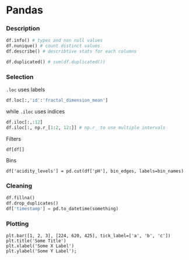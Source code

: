 # Pandas

### Description

```python
df.info() # types and non null values
df.nunique() # count distinct values
df.describe() # describtive stats for each columns

df.duplicated() # sum(df.duplicated())
```

### Selection

`.loc` uses labels

```python
df.loc[:,'id':'fractal_dimension_mean'] 
```

while `.iloc` uses indices

```python
df.iloc[:,:12]
df.iloc[:, np.r_[1:2, 12:]] # np.r_ to use multiple intervals
```

Filters

```text
df[df[]
```

Bins

```text
df['acidity_levels'] = pd.cut(df['pH'], bin_edges, labels=bin_names)
```

### Cleaning

```python
df.fillna()
df.drop_duplicates()
df['timestamp'] = pd.to_datetime(something)
```

### Plotting

```text
plt.bar([1, 2, 3], [224, 620, 425], tick_label=['a', 'b', 'c'])
plt.title('Some Title')
plt.xlabel('Some X Label')
plt.ylabel('Some Y Label');
```

